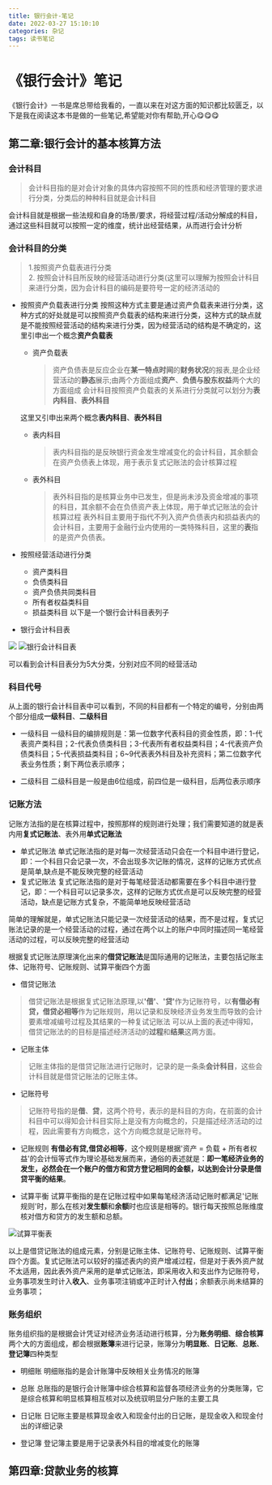 ```yaml
---
title: 银行会计-笔记
date: 2022-03-27 15:10:10
categories: 杂记
tags: 读书笔记
---
```


# 《银行会计》笔记


《银行会计》一书是席总带给我看的，一直以来在对这方面的知识都比较匮乏，以下是我在阅读这本书是做的一些笔记,希望能对你有帮助,开心😋😋😋


## 第二章:银行会计的基本核算方法

  ### 会计科目

  > 会计科目指的是对会计对象的具体内容按照不同的性质和经济管理的要求进行分类，分类后的种种科目就是会计科目
    
  会计科目就是根据一些法规和自身的场景/要求，将经营过程/活动分解成的科目，通过这些科目就可以按照一定的维度，统计出经营结果，从而进行会计分析
  
  ### 会计科目的分类
  >  1.按照资产负载表进行分类</br>2. 按照会计科目所反映的经营活动进行分类(这里可以理解为按照会计科目来进行分类，因为会计科目的编码是要符号一定的经济活动的

  - 按照资产负载表进行分类
    按照这种方式主要是通过资产负载表来进行分类，这种方式的好处就是可以按照资产负载表的结构来进行分类，这种方式的缺点就是不能按照经营活动的结构来进行分类，因为经营活动的结构是不确定的，这里引申出一个概念<B>资产负载表</B>
    - 资产负载表
      > 资产负债表是反应企业在<B>某一特点时间</B>的<B>财务状况</B>的报表,是企业经营活动的<B>静态</B>展示;由两个方面组成<B>资产</B>、<B>负债与股东权益</B>两个大的方面组成
    会计科目按照资产负载表的关系进行分类就可以划分为<B>表内科目</B>、<B>表外科目</B>
    
    这里又引申出来两个概念<B>表内科目</B>、<B>表外科目</B>
    
    - 表内科目
      > 表内科目指的是反映银行资金发生增减变化的会计科目，其余额会在资产负债表上体现，用于表示复式记账法的会计核算过程
    
    - 表外科目
      > 表外科目指的是核算业务中已发生，但是尚未涉及资金增减的事项的科目，其余额不会在负债资产表上体现，用于单式记账法的会计核算过程
      表外科目主要用于指代不列入资产负债表内和损益表内的会计科目，主要用于金融行业内使用的一类特殊科目，这里的<B>表</B>指的是资产负债表。

  - 按照经营活动进行分类
    - 资产类科目
    - 负债类科目
    - 资产负债共同类科目
    - 所有者权益类科目
    - 损益类科目
    以下是一个银行会计科目表列子

  - 银行会计科目表

  ![](https://github.com/agmtopy/noteBook/blob/master/png/%E9%93%B6%E8%A1%8C%E4%BC%9A%E8%AE%A1%E7%A7%91%E7%9B%AE%E8%A1%A8.jpg?raw=true)
  ![银行会计科目表](https://github.com/agmtopy/noteBook/blob/master/png/%E9%93%B6%E8%A1%8C%E4%BC%9A%E8%AE%A1%E7%A7%91%E7%9B%AE%E8%A1%A81.jpg?raw=true)


可以看到会计科目表分为5大分类，分别对应不同的经营活动

### 科目代号
  从上面的银行会计科目表中可以看到，不同的科目都有一个特定的编号，分别由两个部分组成<B>一级科目</B>、<B>二级科目</B>

  - 一级科目
    一级科目的编排规则是：第一位数字代表科目的资金性质，即：1-代表资产类科目；2-代表负债类科目；3-代表所有者权益类科目；4-代表资产负债类科目；5-代表损益类科目；6~9代表表外科目及补充资料；第二位数字代表业务性质；剩下两位表示顺序；

  - 二级科目
    二级科目是一般是由6位组成，前四位是一级科目，后两位表示顺序


### 记账方法

  记账方法指的是在核算过程中，按照那样的规则进行处理；我们需要知道的就是表内用<B>复式记账法</B>、表外用<B>单式记账法</B>

  - 单式记账法
    单式记账法指的是对每一次经营活动只会在一个科目中进行登记，即：一个科目只会记录一次，不会出现多次记账的情况，这样的记账方式优点是简单,缺点是不能反映完整的经营活动
  - 复式记账法
    复式记账法指的是对于每笔经营活动都需要在多个科目中进行登记，即：一个科目可以记录多次，这样的记账方式优点是可以反映完整的经营活动，缺点是记账方式复杂，不能简单地反映经营活动

  简单的理解就是，单式记账法只能记录一次经营活动的结果，而不是过程，复式记账法记录的是一个经营活动的过程，通过在两个以上的账户中同时描述同一笔经营活动的过程，可以反映完整的经营活动


根据复式记账法原理演化出来的<B>借贷记账法</B>是国际通用的记账法，主要包括记账主体、记账符号、记账规则、试算平衡四个方面

  - 借贷记账法

  > 借贷记账法是根据复式记账法原理,以<B>'借'</B>、<B>'贷'</B>作为记账符号，以<B>有借必有贷，借贷必相等</B>作为记账规则，用以记录和反映经济业务发生而导致的会计要素增减编号过程及其结果的一种复试记账法
  可以从上面的表述中得知，借贷记账法的的目标是描述经济活动的<B>过程</B>和<B>结果</B>这两方面。

  - 记账主体
  > 记账主体指的是借贷记账法进行记账时，记录的是一条条<B>会计科目</B>，这些会计科目就是借贷记账法的记账主体。

  - 记账符号
  > 记账符号指的是<B>借</B>、<B>贷</B>，这两个符号，表示的是科目的方向，在前面的会计科目中可以得知会计科目实际上是没有方向概念的，只是描述经济活动的过程，因此需要有方向概念，这个方向概念就是记账符号。

  - 记账规则
   <B>有借必有贷,借贷必相等</B>，这个规则是根据'资产 = 负载 + 所有者权益'的会计恒等式作为理论基础发展而来，通俗的表述就是：<B>即一笔经济业务的发生，必然会在一个账户的借方和贷方登记相同的金额，以达到会计分录是借贷平衡的结果</B>。

   - 试算平衡
   试算平衡指的是在记账过程中如果每笔经济活动记账时都满足'记账规则'时，那么在核对<B>发生额</B>和<B>余额</B>时也应该是相等的。银行每天按照总账维度核对借方和贷方的发生额和总额。

  ![试算平衡表]()

以上是借贷记账法的组成元素，分别是记账主体、记账符号、记账规则、试算平衡四个方面。复式记账法可以较好的描述表内的资产增减过程，但是对于表外资产就不太适用，因此表外资产采用的是单式记账法，即采用收入和支出作为记账符号，业务事项发生时计入<B>收入</B>、业务事项注销或冲正时计入<B>付出</B>；余额表示尚未结算的业务事项；


### 账务组织
  账务组织指的是根据会计凭证对经济业务活动进行核算，分为<B>账务明细</B>、<B>综合核算</B>两个大的方面组成，都会根据<B>账簿</B>来进行记录，账簿分为<B>明显账</B>、<B>日记账</B>、<B>总账</B>、<B>登记簿</B>四种类型

  - 明细账
  明细账指的是会计账簿中反映相关业务情况的账簿

  - 总账
   总账指的是银行会计账簿中综合核算和监督各项经济业务的分类账簿，它是综合核算和明显核算相互核对以及统驭明显分户账的主要工具

   - 日记账
   日记账主要是核算现金收入和现金付出的日记账，是现金收入和现金付出的详细记录

   - 登记簿
   登记簿主要是用于记录表外科目的增减变化的账簿


## 第四章:贷款业务的核算





